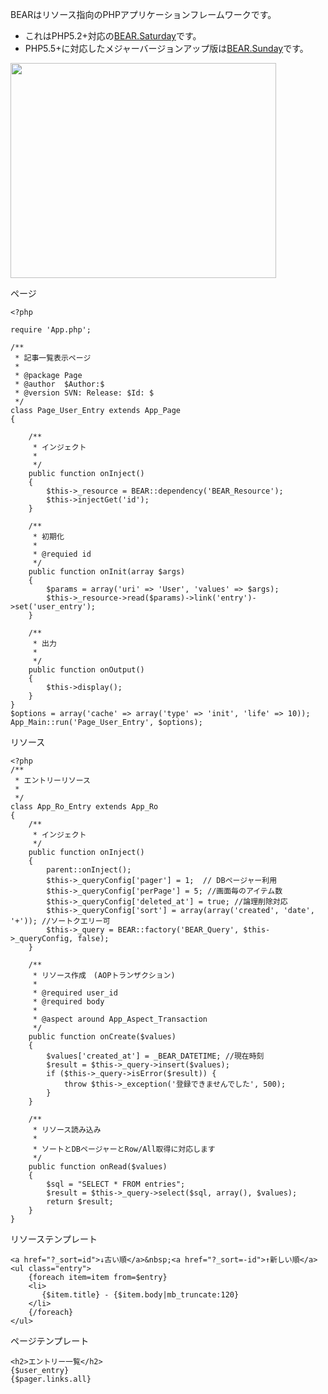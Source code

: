 BEARはリソース指向のPHPアプリケーションフレームワークです。

  * これはPHP5.2+対応の[BEAR.Saturday](https://github.com/koriym/BEAR.Saturday)です。
  * PHP5.5+に対応したメジャーバージョンアップ版は[BEAR.Sunday](http://bearsunday.github.io/)です。

<a href='http://www.youtube.com/watch?feature=player_embedded&v=NKdiNdNbH0Y' target='_blank'><img src='http://img.youtube.com/vi/NKdiNdNbH0Y/0.jpg' width='425' height=344 /></a>


ページ
```
<?php

require 'App.php';

/**
 * 記事一覧表示ページ
 *
 * @package Page
 * @author  $Author:$
 * @version SVN: Release: $Id: $
 */
class Page_User_Entry extends App_Page
{

    /**
     * インジェクト
     *
     */
    public function onInject()
    {
        $this->_resource = BEAR::dependency('BEAR_Resource');
        $this->injectGet('id');
    }

    /**
     * 初期化
     *
     * @requied id
     */
    public function onInit(array $args)
    {
        $params = array('uri' => 'User', 'values' => $args);
        $this->_resource->read($params)->link('entry')->set('user_entry');
    }

    /**
     * 出力
     *
     */
    public function onOutput()
    {
        $this->display();
    }
}
$options = array('cache' => array('type' => 'init', 'life' => 10));
App_Main::run('Page_User_Entry', $options);
```

リソース
```
<?php
/**
 * エントリーリソース
 *
 */
class App_Ro_Entry extends App_Ro
{
    /**
     * インジェクト
     */
    public function onInject()
    {
        parent::onInject();
        $this->_queryConfig['pager'] = 1;  // DBページャー利用
        $this->_queryConfig['perPage'] = 5; //画面毎のアイテム数
        $this->_queryConfig['deleted_at'] = true; //論理削除対応
        $this->_queryConfig['sort'] = array(array('created', 'date', '+')); //ソートクエリー可
        $this->_query = BEAR::factory('BEAR_Query', $this->_queryConfig, false);
    }

    /**
     * リソース作成　(AOPトランザクション)
     *
     * @required user_id
     * @required body
     *
     * @aspect around App_Aspect_Transaction
     */
    public function onCreate($values)
    {
        $values['created_at'] = _BEAR_DATETIME; //現在時刻
        $result = $this->_query->insert($values);
        if ($this->_query->isError($result)) {
            throw $this->_exception('登録できませんでした', 500);
        }
    }

    /**
     * リソース読み込み
     *
     * ソートとDBページャーとRow/All取得に対応します
     */
    public function onRead($values)
    {
        $sql = "SELECT * FROM entries";
        $result = $this->_query->select($sql, array(), $values);
        return $result;
    }
}
```

リソーステンプレート
```
<a href="?_sort=id">↓古い順</a>&nbsp;<a href="?_sort=-id">↑新しい順</a>
<ul class="entry">
	{foreach item=item from=$entry}
	<li>
	   {$item.title} - {$item.body|mb_truncate:120}
	</li>
	{/foreach}
</ul>
```

ページテンプレート
```
<h2>エントリー一覧</h2>
{$user_entry}
{$pager.links.all}
```